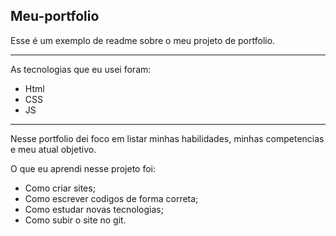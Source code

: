 ## Meu-portfolio

Esse é um exemplo de readme sobre o meu projeto de portfolio.

---
As tecnologias que eu usei foram:

- Html
- CSS
- JS
---

Nesse portfolio dei foco em listar minhas habilidades, minhas competencias e meu atual objetivo. 

O que eu aprendi nesse projeto foi:

- Como criar sites;
- Como escrever codigos de forma correta;
- Como estudar novas tecnologias;
- Como subir o site no git.
